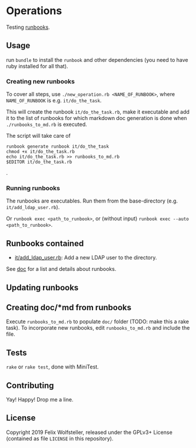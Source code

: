 # Operations

Testing [runbooks](https://github.com/braintree/runbook).

## Usage

run `bundle` to install the `runbook` and other dependencies (you need to have ruby installed for all that).

### Creating new runbooks

To cover all steps, use `./new_operation.rb <NAME_OF_RUNBOOK>`, where `NAME_OF_RUNBOOK` is e.g. `it/do_the_task`.

This will create the runbook `it/do_the_task.rb`, make it executable and add it to the list of runbooks for which markdown doc generation is done when `./runbooks_to_md.rb` is executed.

The script will take care of

    runbook generate runbook it/do_the_task
    chmod +x it/do_the_task.rb
    echo it/do_the_task.rb >> runbooks_to_md.rb
    $EDITOR it/do_the_task.rb
.

### Running runbooks

The runbooks are executables.  Run them from the base-directory (e.g. `it/add_ldap_user.rb`).

Or `runbook exec <path_to_runbook>`, or (without input) `runbook exec --auto <path_to_runbook>`.

## Runbooks contained

  * [it/add_ldap_user.rb](it/add_ldap_user.rb): Add a new LDAP user to the directory.

See [doc](doc/index.md) for a list and details about runbooks.

## Updating runbooks

## Creating doc/*md from runbooks

Execute `runbooks_to_md.rb` to populate `doc/` folder (TODO: make this a rake task).
To incorporate new runbooks, edit `runbooks_to_md.rb` and include the file.

## Tests

`rake` or `rake test`, done with MiniTest.

## Contributing

Yay! Happy! Drop me a line.

## License

Copyright 2019 Felix Wolfsteller, released under the GPLv3+ License (contained as file `LICENSE` in this repository).
